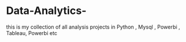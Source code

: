 # Data-Analytics-
this is my collection of all analysis projects in Python , Mysql , Powerbi , Tableau, Powerbi etc
